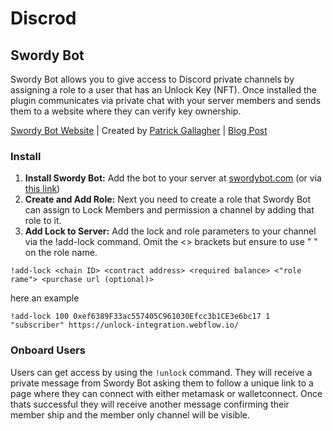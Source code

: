 # Discrod

## Swordy Bot

Swordy Bot allows you to give access to Discord private channels by assigning a role to a user that has an Unlock Key \(NFT\). Once installed the plugin communicates via private chat with your server members and sends them to a website where they can verify key ownership.  

[Swordy Bot Website](https://swordybot.com) \| Created by [Patrick Gallagher](https://patrickgallagher.dev/) \| [Blog Post](https://unlock-protocol.com/blog/swordy-bot-intro)

### Install

1. **Install Swordy Bot:** Add the bot to your server at [swordybot.com](http://swordybot.com) \(or via [this link](https://discord.com/oauth2/authorize?client_id=816782676438417429&scope=bot&permissions=8)\)
2. **Create and Add Role:** Next you need to create a role that Swordy Bot can assign to Lock Members and permission a channel by adding that role to it.
3. **Add Lock to Server:** Add the lock and role parameters to your channel via the !add-lock command. Omit the &lt;&gt; brackets but ensure to use " " on the role name.

```text
!add-lock <chain ID> <contract address> <required balance> <"role rame"> <purchase url (optional)>
```

here an example

```text
!add-lock 100 0xef6389F33ac557405C961030Efcc3b1CE3e6bc17 1 "subscriber" https://unlock-integration.webflow.io/
```

### Onboard Users

Users can get access by using the `!unlock` command. They will receive a private message from Swordy Bot asking them to follow a unique link to a page where they can connect with either metamask or walletconnect. Once thats successful they will receive another message confirming their member ship and the member only channel will be visible.

